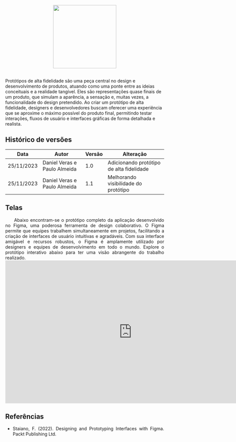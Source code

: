 <br/>

<div style="display: flex; justify-content: center; align-items:center;">
    <img src="https://dansousamelo.github.io/RQ_ISP/assets/PROTOTIPO.png" width="200" height="200" />
</div>

<br/>

Protótipos de alta fidelidade são uma peça central no design e desenvolvimento de produtos, atuando como uma ponte entre as ideias conceituais e a realidade tangível. Eles são representações quase finais de um produto, que simulam a aparência, a sensação e, muitas vezes, a funcionalidade do design pretendido. Ao criar um protótipo de alta fidelidade, designers e desenvolvedores buscam oferecer uma experiência que se aproxime o máximo possível do produto final, permitindo testar interações, fluxos de usuário e interfaces gráficas de forma detalhada e realista.

## Histórico de versões

| Data | Autor | Versão | Alteração |   
| ---- | ------ | ------ | ------ |
| 25/11/2023 | Daniel Veras e Paulo Almeida | 1.0 | Adicionando protótipo de alta fidelidade |
| 25/11/2023 | Daniel Veras e Paulo Almeida | 1.1 | Melhorando visibilidade do protótipo |


## Telas
<div align="justify">
&emsp;&emsp;Abaixo encontram-se o protótipo completo da aplicação desenvolvido no Figma, uma poderosa ferramenta de design colaborativo. O Figma permite que equipes trabalhem simultaneamente em projetos, facilitando a criação de interfaces de usuário intuitivas e agradáveis. Com sua interface amigável e recursos robustos, o Figma é amplamente utilizado por designers e equipes de desenvolvimento em todo o mundo. Explore o protótipo interativo abaixo para ter uma visão abrangente do trabalho realizado.
<br/>

<iframe style="border: 1px solid rgba(0, 0, 0, 0.1);" width="800" height="450" src="https://www.figma.com/embed?embed_host=share&url=https%3A%2F%2Fwww.figma.com%2Ffile%2Fwdc2nO5eYjjyKfctQ46b1A%2FRQ_ISP%3Ftype%3Ddesign%26mode%3Ddesign%26t%3DN6yibULuqko6iLlV-1" allowfullscreen></iframe>




## Referências

 * Staiano, F. (2022). Designing and Prototyping Interfaces with Figma. Packt Publishing Ltd.